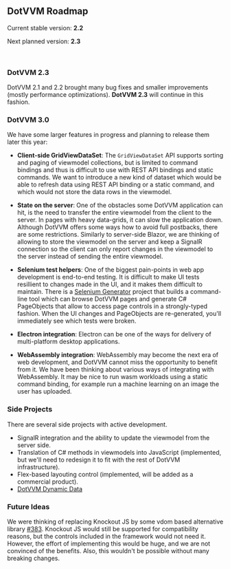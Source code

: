 ## DotVVM Roadmap

Current stable version: **2.2**

Next planned version:   **2.3**

<br />

### DotVVM 2.3

DotVVM 2.1 and 2.2 brought many bug fixes and smaller improvements (mostly performance optimizations). **DotVVM 2.3** will continue in this fashion.

### DotVVM 3.0

We have some larger features in progress and planning to release them later this year:

* **Client-side GridViewDataSet**: The `GridViewDataSet` API supports sorting and paging of viewmodel collections, but is limited to command bindings and thus is difficult to use with REST API bindings and static commands. We want to introduce a new kind of dataset which would be able to refresh data using REST API binding or a static command, and which would not store the data rows in the viewmodel.

* **State on the server**: One of the obstacles some DotVVM application can hit, is the need to transfer the entire viewmodel from the client to the server. In pages with heavy data-grids, it can slow the application down. Although DotVVM offers some ways how to avoid full postbacks, there are some restrictions. Similarly to server-side Blazor, we are thinking of allowing to store the viewmodel on the server and keep a SignalR connection so the client can only report changes in the viewmodel to the server instead of sending the entire viewmodel.

* **Selenium test helpers**: One of the biggest pain-points in web app development is end-to-end testing. It is difficult to make UI tests resillient to changes made in the UI, and it makes them difficult to maintain. There is a [Selenium Generator](https://github.com/riganti/dotvvm-selenium-generator) project that builds a command-line tool which can browse DotVVM pages and generate C# PageObjects that allow to access page controls in a strongly-typed fashion. When the UI changes and PageObjects are re-generated, you'll immediately see which tests were broken.

* **Electron integration**: Electron can be one of the ways for delivery of multi-platform desktop applications. 

* **WebAssembly integration**: WebAssembly may become the next era of web development, and DotVVM cannot miss the opportunity to benefit from it. We have been thinking about various ways of integrating with WebAssembly. It may be nice to run wasm workloads using a static command binding, for example run a machine learning on an image the user has uploaded.

### Side Projects

There are several side projects with active development. 

* SignalR integration and the ability to update the viewmodel from the server side.
* Translation of C# methods in viewmodels into JavaScript (implemented, but we'll need to redesign it to fit with the rest of DotVVM infrastructure).
* Flex-based layouting control (implemented, will be added as a commercial product).
* [DotVVM Dynamic Data](https://github.com/riganti/dotvvm-dynamic-data)

### Future Ideas

We were thinking of replacing Knockout JS by some vdom based alternative library [#383](https://github.com/riganti/dotvvm/issues/383). Knockout JS would still be supported for compatibility reasons, but the controls included in the framework would not need it. However, the effort of implementing this would be huge, and we are not convinced of the benefits. Also, this wouldn't be possible without many breaking changes.
